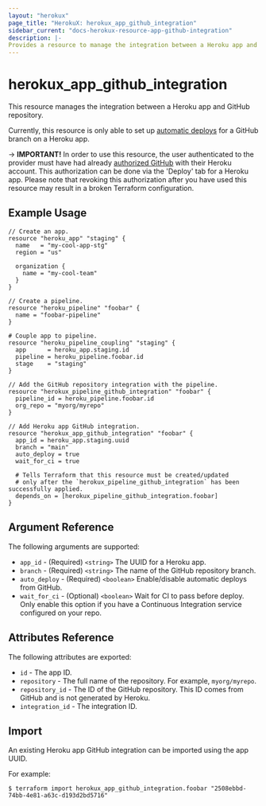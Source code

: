 ```yaml
---
layout: "herokux"
page_title: "HerokuX: herokux_app_github_integration"
sidebar_current: "docs-herokux-resource-app-github-integration"
description: |-
Provides a resource to manage the integration between a Heroku app and GitHub repository.
---
```


# herokux_app_github_integration

This resource manages the integration between a Heroku app and GitHub repository.

Currently, this resource is only able to set up [automatic deploys](https://devcenter.heroku.com/articles/github-integration#automatic-deploys)
for a GitHub branch on a Heroku app.

-> **IMPORTANT!**
In order to use this resource, the user authenticated to the provider must have had already [authorized GitHub](https://devcenter.heroku.com/articles/github-integration#enabling-github-integration)
with their Heroku account. This authorization can be done via the 'Deploy' tab for a Heroku app.
Please note that revoking this authorization after you have used this resource may result in a broken Terraform configuration.

## Example Usage

```hcl-terraform
// Create an app.
resource "heroku_app" "staging" {
  name   = "my-cool-app-stg"
  region = "us"

  organization {
    name = "my-cool-team"
  }
}

// Create a pipeline.
resource "heroku_pipeline" "foobar" {
  name = "foobar-pipeline"
}

# Couple app to pipeline.
resource "heroku_pipeline_coupling" "staging" {
  app      = heroku_app.staging.id
  pipeline = heroku_pipeline.foobar.id
  stage    = "staging"
}

// Add the GitHub repository integration with the pipeline.
resource "herokux_pipeline_github_integration" "foobar" {
  pipeline_id = heroku_pipeline.foobar.id
  org_repo = "myorg/myrepo"
}

// Add Heroku app GitHub integration.
resource "herokux_app_github_integration" "foobar" {
  app_id = heroku_app.staging.uuid
  branch = "main"
  auto_deploy = true
  wait_for_ci = true

  # Tells Terraform that this resource must be created/updated
  # only after the `herokux_pipeline_github_integration` has been successfully applied.
  depends_on = [herokux_pipeline_github_integration.foobar]
}
```

## Argument Reference

The following arguments are supported:

* `app_id` - (Required) `<string>` The UUID for a Heroku app.
* `branch` - (Required) `<string>` The name of the GitHub repository branch.
* `auto_deploy` - (Required) `<boolean>` Enable/disable automatic deploys from GitHub.
* `wait_for_ci` - (Optional) `<boolean>` Wait for CI to pass before deploy. Only enable this option if you have a
  Continuous Integration service configured on your repo.

## Attributes Reference

The following attributes are exported:

* `id` - The app ID.
* `repository` - The full name of the repository. For example, `myorg/myrepo`.
* `repository_id` - The ID of the GitHub repository. This ID comes from GitHub and is not generated by Heroku.
* `integration_id` - The integration ID.

## Import

An existing Heroku app GitHub integration can be imported using the app UUID.

For example:

```shell script
$ terraform import herokux_app_github_integration.foobar "2508ebbd-74bb-4e81-a63c-d193d2bd5716"
```
